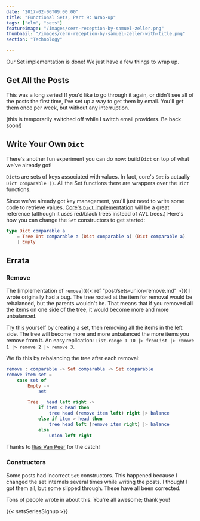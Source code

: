 ```yaml
---
date: "2017-02-06T09:00:00"
title: "Functional Sets, Part 9: Wrap-up"
tags: ["elm", "sets"]
featureimage: "/images/cern-reception-by-samuel-zeller.png"
thumbnail: "/images/cern-reception-by-samuel-zeller-with-title.png"
section: "Technology"

---
```


Our Set implementation is done!
We just have a few things to wrap up.

<!--more-->

## Get All the Posts

This was a long series!
If you'd like to go through it again, or didn't see all of the posts the first time, I've set up a way to get them by email.
You'll get them once per week, but without any interruption.

(this is temporarily switched off while I switch email providers.
Be back soon!)

<!--[Sign up here to get the post series in your inbox.](https://www.getdrip.com/forms/40161339/submissions/new)-->

## Write Your Own `Dict`

There's another fun experiment you can do now: build `Dict` on top of what we've already got!

`Dict`s are sets of keys associated with values.
In fact, core's `Set` is actually `Dict comparable ()`.
All the Set functions there are wrappers over the `Dict` functions.

Since we've already got key management, you'll just need to write some code to retrieve values.
[Core's `Dict` implementation](https://github.com/elm-lang/core/blob/master/src/Dict.elm) will be a great reference (although it uses red/black trees instead of AVL trees.)
Here's how you can change the `Set` constructors to get started:

```elm
type Dict comparable a
    = Tree Int comparable a (Dict comparable a) (Dict comparable a)
    | Empty
```

## Errata

### Remove

The [implementation of `remove`]({{< ref "post/sets-union-remove.md" >}}) I wrote originally had a bug.
The tree rooted at the item for removal would be rebalanced, but the parents wouldn't be.
That means that if you removed all the items on one side of the tree, it would become more and more unbalanced.

Try this yourself by creating a set, then removing all the items in the left side.
The tree will become more and more unbalanced the more items you remove from it.
An easy replication: `List.range 1 10 |> fromList |> remove 1 |> remove 2 |> remove 3`.

We fix this by rebalancing the tree after each removal:

```elm
remove : comparable -> Set comparable -> Set comparable
remove item set =
    case set of
        Empty ->
            set

        Tree _ head left right ->
            if item < head then
                tree head (remove item left) right |> balance
            else if item > head then
                tree head left (remove item right) |> balance
            else
                union left right
```

Thanks to [Ilias Van Peer](https://ilias.xyz/) for the catch!

### Constructors

Some posts had incorrect `Set` constructors.
This happened because I changed the set internals several times while writing the posts.
I thought I got them all, but some slipped through.
These have all been corrected.

Tons of people wrote in about this. You're all awesome; thank you!

{{< setsSeriesSignup >}}
